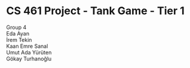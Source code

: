 # CS 461 Project - Tank Game - Tier 1

Group 4\
Eda Ayan\
İrem Tekin\
Kaan Emre Sanal\
Umut Ada Yürüten\
Gökay Turhanoğlu
